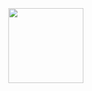 <img style="width: 150px;" src="https://bizweb.dktcdn.net/100/438/408/files/lo-la-gi-yody-vn-2.jpg?v=1696578034306" alt="">

